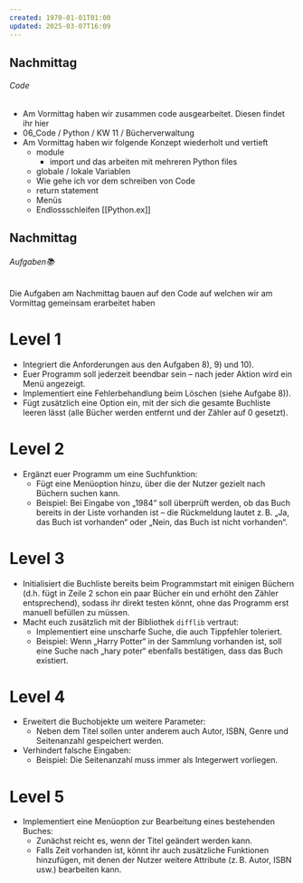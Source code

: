 ```yaml
---
created: 1970-01-01T01:00
updated: 2025-03-07T16:09
---
```

## Nachmittag
###### Code
+ Am Vormittag haben wir zusammen code ausgearbeitet. Diesen findet ihr hier
+ 06_Code / Python / KW 11 / Bücherverwaltung
+ Am Vormittag haben wir folgende Konzept wiederholt und vertieft
	+ module 
		+ import und das arbeiten mit mehreren Python files
	+ globale / lokale Variablen
	+ Wie gehe ich vor dem schreiben von Code
	+ return statement
	+ Menüs
	+ Endlossschleifen [[Python.ex]]
## Nachmittag
###### Aufgaben📚

Die Aufgaben am Nachmittag bauen auf den Code auf welchen wir am Vormittag gemeinsam erarbeitet haben

# Level 1

- Integriert die Anforderungen aus den Aufgaben 8), 9) und 10).
- Euer Programm soll jederzeit beendbar sein – nach jeder Aktion wird ein Menü angezeigt.
- Implementiert eine Fehlerbehandlung beim Löschen (siehe Aufgabe 8)).
- Fügt zusätzlich eine Option ein, mit der sich die gesamte Buchliste leeren lässt (alle Bücher werden entfernt und der Zähler auf 0 gesetzt).

# Level 2

- Ergänzt euer Programm um eine Suchfunktion:
  - Fügt eine Menüoption hinzu, über die der Nutzer gezielt nach Büchern suchen kann.
  - Beispiel: Bei Eingabe von „1984“ soll überprüft werden, ob das Buch bereits in der Liste vorhanden ist – die Rückmeldung lautet z. B. „Ja, das Buch ist vorhanden“ oder „Nein, das Buch ist nicht vorhanden“.

# Level 3

- Initialisiert die Buchliste bereits beim Programmstart mit einigen Büchern (d.h. fügt in Zeile 2 schon ein paar Bücher ein und erhöht den Zähler entsprechend), sodass ihr direkt testen könnt, ohne das Programm erst manuell befüllen zu müssen.
- Macht euch zusätzlich mit der Bibliothek `difflib` vertraut:
  - Implementiert eine unscharfe Suche, die auch Tippfehler toleriert.
  - Beispiel: Wenn „Harry Potter“ in der Sammlung vorhanden ist, soll eine Suche nach „hary poter“ ebenfalls bestätigen, dass das Buch existiert.

# Level 4

- Erweitert die Buchobjekte um weitere Parameter:
  - Neben dem Titel sollen unter anderem auch Autor, ISBN, Genre und Seitenanzahl gespeichert werden.
- Verhindert falsche Eingaben:
  - Beispiel: Die Seitenanzahl muss immer als Integerwert vorliegen.

# Level 5

- Implementiert eine Menüoption zur Bearbeitung eines bestehenden Buches:
  - Zunächst reicht es, wenn der Titel geändert werden kann.
  - Falls Zeit vorhanden ist, könnt ihr auch zusätzliche Funktionen hinzufügen, mit denen der Nutzer weitere Attribute (z. B. Autor, ISBN usw.) bearbeiten kann.
